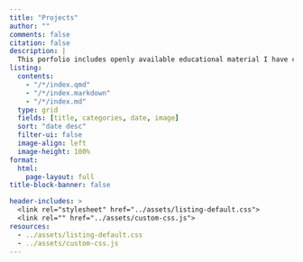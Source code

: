 ```yaml
---
title: "Projects"
author: ""
comments: false
citation: false
description: |
  This porfolio includes openly available educational material I have created,<br> along with works, software, and tools I have contributed to or designed.
listing: 
  contents:
    - "/*/index.qmd"
    - "/*/index.markdown"
    - "/*/index.md"
  type: grid
  fields: [title, categories, date, image]
  sort: "date desc"
  filter-ui: false
  image-align: left
  image-height: 100%
format: 
  html: 
    page-layout: full
title-block-banner: false

header-includes: >
  <link rel="stylesheet" href="../assets/listing-default.css">
  <link rel="" href="../assets/custom-css.js"> 
resources:
  - ../assets/listing-default.css
  - ../assets/custom-css.js
---
```

